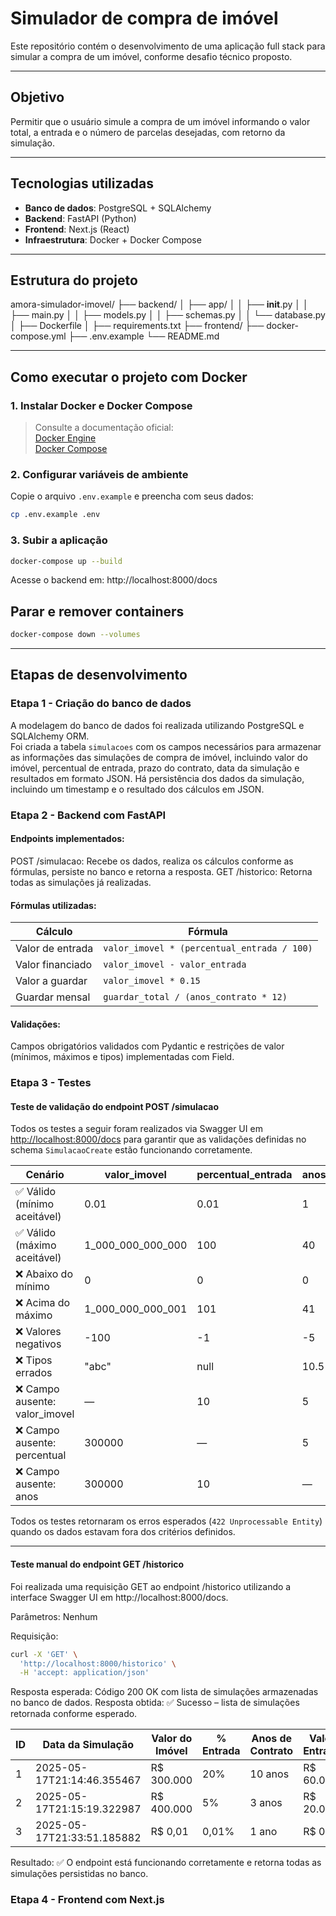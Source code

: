# Simulador de compra de imóvel

Este repositório contém o desenvolvimento de uma aplicação full stack para simular a compra de um imóvel, conforme desafio técnico proposto.

---

## Objetivo

Permitir que o usuário simule a compra de um imóvel informando o valor total, a entrada e o número de parcelas desejadas, com retorno da simulação.

---

## Tecnologias utilizadas

- **Banco de dados**: PostgreSQL + SQLAlchemy
- **Backend**: FastAPI (Python)
- **Frontend**: Next.js (React)
- **Infraestrutura**: Docker + Docker Compose

---

## Estrutura do projeto

amora-simulador-imovel/
├── backend/
│   ├── app/
│   │   ├── __init__.py
│   │   ├── main.py
│   │   ├── models.py
│   │   ├── schemas.py
│   │   └── database.py
│   ├── Dockerfile
│   ├── requirements.txt
├── frontend/
├── docker-compose.yml
├── .env.example
└── README.md

---

## Como executar o projeto com Docker

### 1. Instalar Docker e Docker Compose

> Consulte a documentação oficial:  
> [Docker Engine](https://docs.docker.com/engine/install/)  
> [Docker Compose](https://docs.docker.com/compose/install/)

### 2. Configurar variáveis de ambiente

Copie o arquivo `.env.example` e preencha com seus dados:

```bash
cp .env.example .env
```

### 3. Subir a aplicação

```bash
docker-compose up --build
```
Acesse o backend em: http://localhost:8000/docs

## Parar e remover containers

```bash
docker-compose down --volumes
```
---

## Etapas de desenvolvimento

### Etapa 1 - Criação do banco de dados

A modelagem do banco de dados foi realizada utilizando PostgreSQL e SQLAlchemy ORM.  
Foi criada a tabela `simulacoes` com os campos necessários para armazenar as informações das simulações de compra de imóvel, incluindo valor do imóvel, percentual de entrada, prazo do contrato, data da simulação e resultados em formato JSON.
Há persistência dos dados da simulação, incluindo um timestamp e o resultado dos cálculos em JSON.

### Etapa 2 - Backend com FastAPI

#### Endpoints implementados:

POST /simulacao: Recebe os dados, realiza os cálculos conforme as fórmulas, persiste no banco e retorna a resposta.
GET /historico: Retorna todas as simulações já realizadas.

#### Fórmulas utilizadas:

| Cálculo          | Fórmula                                     |
| ---------------- | ------------------------------------------- |
| Valor de entrada | `valor_imovel * (percentual_entrada / 100)` |
| Valor financiado | `valor_imovel - valor_entrada`              |
| Valor a guardar  | `valor_imovel * 0.15`                       |
| Guardar mensal   | `guardar_total / (anos_contrato * 12)`      |

#### Validações:

Campos obrigatórios validados com Pydantic e restrições de valor (mínimos, máximos e tipos) implementadas com Field.

### Etapa 3 - Testes

#### Teste de validação do endpoint POST /simulacao 

Todos os testes a seguir foram realizados via Swagger UI em [http://localhost:8000/docs](http://localhost:8000/docs) para garantir que as validações definidas no schema `SimulacaoCreate` estão funcionando corretamente.

| Cenário                         | valor_imovel        | percentual_entrada | anos_contrato | Esperado     | Resultado |
|--------------------------------|----------------------|--------------------|----------------|--------------|-----------|
| ✅ Válido (mínimo aceitável)   | 0.01                | 0.01               | 1              | 200 OK       | ✅         |
| ✅ Válido (máximo aceitável)   | 1_000_000_000_000   | 100                | 40             | 200 OK       | ✅         |
| ❌ Abaixo do mínimo            | 0                   | 0                  | 0              | 422          | ✅         |
| ❌ Acima do máximo             | 1_000_000_000_001   | 101                | 41             | 422          | ✅         |
| ❌ Valores negativos           | -100                | -1                 | -5             | 422          | ✅         |
| ❌ Tipos errados               | "abc"               | null               | 10.5           | 422          | ✅         |
| ❌ Campo ausente: valor_imovel | —                   | 10                 | 5              | 422          | ✅         |
| ❌ Campo ausente: percentual   | 300000              | —                  | 5              | 422          | ✅         |
| ❌ Campo ausente: anos         | 300000              | 10                 | —              | 422          | ✅         |

Todos os testes retornaram os erros esperados (`422 Unprocessable Entity`) quando os dados estavam fora dos critérios definidos.

---

#### Teste manual do endpoint GET /historico

Foi realizada uma requisição GET ao endpoint /historico utilizando a interface Swagger UI em http://localhost:8000/docs.

Parâmetros: Nenhum

Requisição:

```bash
curl -X 'GET' \
  'http://localhost:8000/historico' \
  -H 'accept: application/json'
```
Resposta esperada: Código 200 OK com lista de simulações armazenadas no banco de dados.
Resposta obtida: ✅ Sucesso – lista de simulações retornada conforme esperado.

| ID | Data da Simulação          | Valor do Imóvel | % Entrada | Anos de Contrato | Valor Entrada | Valor Financiado | Guardar Total | Guardar Mensal |
| -- | -------------------------- | --------------- | --------- | ---------------- | ------------- | ---------------- | ------------- | -------------- |
| 1  | 2025-05-17T21:14:46.355467 | R\$ 300.000     | 20%       | 10 anos          | R\$ 60.000    | R\$ 240.000      | R\$ 45.000    | R\$ 375,00     |
| 2  | 2025-05-17T21:15:19.322987 | R\$ 400.000     | 5%        | 3 anos           | R\$ 20.000    | R\$ 380.000      | R\$ 60.000    | R\$ 1.666,67   |
| 3  | 2025-05-17T21:33:51.185882 | R\$ 0,01        | 0,01%     | 1 ano            | R\$ 0,00      | R\$ 0,01         | R\$ 0,00      | R\$ 0,00       |

Resultado: ✅ O endpoint está funcionando corretamente e retorna todas as simulações persistidas no banco.

### Etapa 4 - Frontend com Next.js